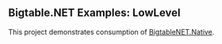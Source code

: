 ## Bigtable.NET Examples: LowLevel ##

This project demonstrates consumption of [BigtableNET.Native](../../.Native).
